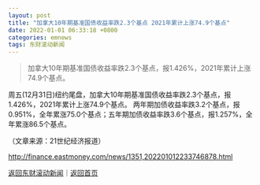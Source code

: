 ```yaml
---
layout: post
title: "加拿大10年期基准国债收益率跌2.3个基点 2021年累计上涨74.9个基点"
date: 2022-01-01 06:33:18 +0800
categories: emnews
tags: 东财滚动新闻
---
```

> 加拿大10年期基准国债收益率跌2.3个基点，报1.426%，2021年累计上涨74.9个基点。

<p>周五(12月31日)纽约尾盘，加拿大10年期基准国债收益率跌2.3个基点，报1.426%，2021年累计上涨74.9个基点。 两年期加债收益率跌3.2个基点，报0.951%，全年累涨75.0个基点；五年期加债收益率跌3.6个基点，报1.257%，全年累涨86.5个基点。</p><p class="em_media">（文章来源：21世纪经济报道）</p>

<http://finance.eastmoney.com/news/1351,202201012233746878.html>

[返回东财滚动新闻](//finews.withounder.com/emnews/)｜[返回首页](//finews.withounder.com/)